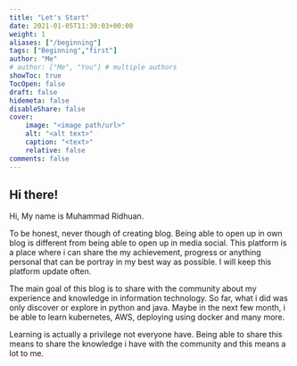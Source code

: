 ```yaml
---
title: "Let's Start"
date: 2021-01-05T11:30:03+00:00
weight: 1
aliases: ["/beginning"]
tags: ["Beginning","first"]
author: "Me"
# author: ["Me", "You"] # multiple authors
showToc: true
TocOpen: false
draft: false
hidemeta: false
disableShare: false
cover:
    image: "<image path/url>"
    alt: "<alt text>"
    caption: "<text>"
    relative: false
comments: false
---
```


## Hi there!

Hi, My name is Muhammad Ridhuan.

To be honest, never though of creating blog. Being able to open up in own blog is different from being able to open up in media social. This platform is a place where i can share the my achievement, progress or anything personal that can be portray in my best way as possible. I will keep this platform update often.

The main goal of this blog is to share with the community about my experience and knowledge in information technology. So far, what i did was only discover or explore in python and java. Maybe in the next few month, i be able to learn kubernetes, AWS, deploying using docker and many more.

Learning is actually a privilege not everyone have. Being able to share this means to share the knowledge i have with the community and this means a lot to me.